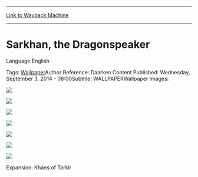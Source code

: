 
---
[Link to Wayback Machine](https://web.archive.org/web/20140909040659/http://magic.wizards.com/en/articles/wallpapers/sarkhan-dragonspeaker)

[_metadata_:generator]:- "Drupal 7 (http://drupal.org)"
[_metadata_:node]:- "263726"
[_metadata_:source]:- "div-main"
[_metadata_:title]:- "Sarkhan, the Dragonspeaker"
[_metadata_:wayback_capture_timestamp]:- "2014-09-09 04:06:59"
[_metadata_:wayback_raw_url]:- "https://web.archive.org/web/20140909040659id_/http://magic.wizards.com/en/articles/wallpapers/sarkhan-dragonspeaker"
[_metadata_:wayback_url]:- "http://magic.wizards.com/en/articles/wallpapers/sarkhan-dragonspeaker"
---





Sarkhan, the Dragonspeaker
==========================


 








Language 
 English

Tags: [Wallpaper](/en/tags/wallpaper)Author Reference: Daarken Content Published: Wednesday, September 3, 2014 - 08:00Subtitle: WALLPAPERWallpaper Images: 

[![](https://web.archive.org/web/20141011043637im_/http://magic.wizards.com/sites/mtg/files/styles/large/public/images/wallpaper/Sarkhan_the_Dragonspeaker_PW_2560x1600_Wallpaper.jpg?itok=-bcaHDlt)](http://magic.wizards.com/sites/mtg/files/images/wallpaper/Sarkhan_the_Dragonspeaker_PW_2560x1600_Wallpaper.jpg) 



[![](http://magic.wizards.com/sites/mtg/files/styles/large/public/images/wallpaper/Sarkhan_the_Dragonspeaker_PW_1920x1080_Wallpaper.jpg?itok=4-n5vWau)](http://magic.wizards.com/sites/mtg/files/images/wallpaper/Sarkhan_the_Dragonspeaker_PW_1920x1080_Wallpaper.jpg) 



[![](http://magic.wizards.com/sites/mtg/files/styles/large/public/images/wallpaper/Sarkhan_the_Dragonspeaker_PW_1280x960_Wallpaper.jpg?itok=Ro_7SFVS)](http://magic.wizards.com/sites/mtg/files/images/wallpaper/Sarkhan_the_Dragonspeaker_PW_1280x960_Wallpaper.jpg) 



[![](http://magic.wizards.com/sites/mtg/files/styles/large/public/images/wallpaper/Sarkhan_the_Dragonspeaker_PW_iPhone_Wallpaper.jpg?itok=Q1Eipi2k)](http://magic.wizards.com/sites/mtg/files/images/wallpaper/Sarkhan_the_Dragonspeaker_PW_iPhone_Wallpaper.jpg) 



[![](http://magic.wizards.com/sites/mtg/files/styles/large/public/images/wallpaper/Sarkhan_the_Dragonspeaker_PW_iPad_Wallpaper.jpg?itok=magNGh2q)](http://magic.wizards.com/sites/mtg/files/images/wallpaper/Sarkhan_the_Dragonspeaker_PW_iPad_Wallpaper.jpg) 



[![](http://magic.wizards.com/sites/mtg/files/styles/large/public/images/wallpaper/Sarkhan_the_Dragonspeaker_PW_Facebook_Wallpaper.jpg?itok=8riShBte)](http://magic.wizards.com/sites/mtg/files/images/wallpaper/Sarkhan_the_Dragonspeaker_PW_Facebook_Wallpaper.jpg) 



[![](http://magic.wizards.com/sites/mtg/files/styles/large/public/images/wallpaper/x100_Sarkhan_the_Dragonspeaker.jpg?itok=h5KMnd9q)](http://magic.wizards.com/sites/mtg/files/images/wallpaper/x100_Sarkhan_the_Dragonspeaker.jpg) 

Expansion: Khans of Tarkir  

 
  

  







